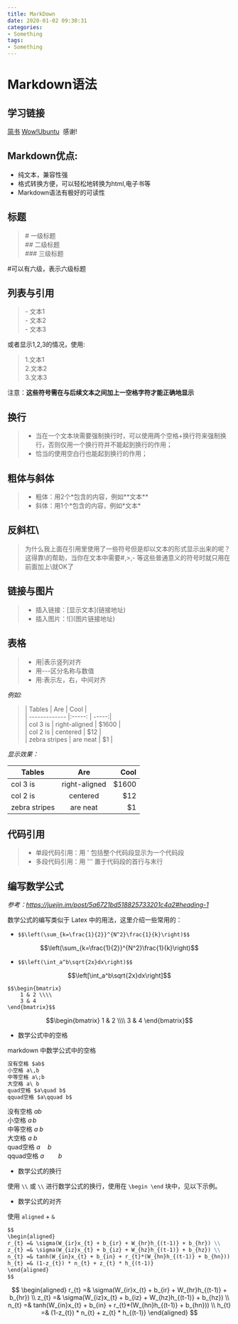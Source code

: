 ```yaml
---
title: MarkDown
date: 2020-01-02 09:30:31
categories:
- Something
tags:
- Something
---
```


# Markdown语法  

## 学习链接

[简书](http://www.jianshu.com/p/q81RER)
[Wow!Ubuntu](http://wowubuntu.com/markdown/#p)  感谢!

## Markdown优点:
- 纯文本，兼容性强
- 格式转换方便，可以轻松地转换为html,电子书等
- Markdown语法有极好的可读性

## 标题  

> \# 一级标题  
\## 二级标题  
\### 三级标题  

#可以有六级，表示六级标题

## 列表与引用

> \- 文本1  
\- 文本2  
\- 文本3

或者显示1,2,3的情况，使用:

> 1.文本1  
2.文本2  
3.文本3  

注意：**这些符号需在与后续文本之间加上一空格字符才能正确地显示**

## 换行

> - 当在一个文本块需要强制换行时，可以使用两个空格+换行符来强制换行，否则仅用一个换行符并不能起到换行的作用；
> - 恰当的使用空白行也能起到换行的作用；

## 粗体与斜体

> - 粗体：用2个*包含的内容，例如\*\*文本\*\*
> - 斜体：用1个*包含的内容，例如\*文本\*

## 反斜杠\

> 为什么我上面在引用里使用了一些符号但是却以文本的形式显示出来的呢？这得靠\的帮助，当你在文本中需要\#,\>,\-
等这些普通意义的符号时就只用在前面加上\就OK了

## 链接与图片

> - 插入链接：\[显示文本\](链接地址)  
> - 插入图片：\!\[\](图片链接地址)

## 表格

> - 用\|表示竖列对齐  
> - 用\-\-\-区分名称与数值  
> - 用\:表示左，右，中间对齐

*例如:*  

> \| Tables                     \| Are           \| Cool        \|  
> \| \-\-\-\-\-\-\-\-\-\-\-\-\- \|\:\-\-\-\-\-\: \| \-\-\-\-\-\:\|  
> \| col 3 is                   \| right-aligned \| $1600       \|  
> \| col 2 is                   \| centered      \|   $12       \|  
> \| zebra stripes              \| are neat      \|    $1       \|  

*显示效果：*  

| Tables        | Are           | Cool  |
| ------------- |:-------------:| -----:|
| col 3 is      | right-aligned | $1600 |
| col 2 is      | centered      |   $12 |
| zebra stripes | are neat      |    $1 |

## 代码引用

> - 单段代码引用：用  \'  包括整个代码段显示为一个代码段  
> - 多段代码引用：用  \'\'\'  置于代码段的首行与末行

## 编写数学公式

*参考：https://juejin.im/post/5a6721bd518825733201c4a2#heading-1*

数学公式的编写类似于 Latex 中的用法，这里介绍一些常用的：

- `$$\left(\sum_{k=\frac{1}{2}}^{N^2}\frac{1}{k}\right)$$`

$$\left(\sum_{k=\frac{1}{2}}^{N^2}\frac{1}{k}\right)$$

- `$$\left(\int_a^b\sqrt{2x}dx\right)$$`

$$\left[\int_a^b\sqrt{2x}dx\right]$$

```
$$\begin{bmatrix}
    1 & 2 \\\\
    3 & 4
\end{bmatrix}$$
```

$$\begin{bmatrix}
    1 & 2 \\\\
    3 & 4
\end{bmatrix}$$

- 数学公式中的空格

markdown 中数学公式中的空格

```markdown
没有空格 $ab$
小空格 a\,b
中等空格 a\;b
大空格 a\ b
quad空格 $a\quad b$
qquad空格 $a\qquad b$
```

没有空格 $ab$  
小空格 $a\,b$  
中等空格 $a\;b$  
大空格 $a\ b$  
quad空格 $a\quad b$  
qquad空格 $a\qquad b$

- 数学公式的换行

使用 `\\` 或 `\\` 进行数学公式的换行，使用在 `\begin \end` 块中，见以下示例。

- 数学公式的对齐

使用 `aligned` + `&`

```markdown
$$
\begin{aligned}
r_{t} =& \sigma(W_{ir}x_{t} + b_{ir} + W_{hr}h_{(t-1)} + b_{hr}) \\
z_{t} =& \sigma(W_{iz}x_{t} + b_{iz} + W_{hz}h_{(t-1)} + b_{hz}) \\
n_{t} =& tanh(W_{in}x_{t} + b_{in} + r_{t}*(W_{hn}h_{(t-1)} + b_{hn})) \\
h_{t} =& (1-z_{t}) * n_{t} + z_{t} * h_{(t-1)}        
\end{aligned}
$$
```

$$
\begin{aligned}
r_{t} =& \sigma(W_{ir}x_{t} + b_{ir} + W_{hr}h_{(t-1)} + b_{hr}) \\
z_{t} =& \sigma(W_{iz}x_{t} + b_{iz} + W_{hz}h_{(t-1)} + b_{hz}) \\
n_{t} =& tanh(W_{in}x_{t} + b_{in} + r_{t}*(W_{hn}h_{(t-1)} + b_{hn})) \\
h_{t} =& (1-z_{t}) * n_{t} + z_{t} * h_{(t-1)}        
\end{aligned}
$$


